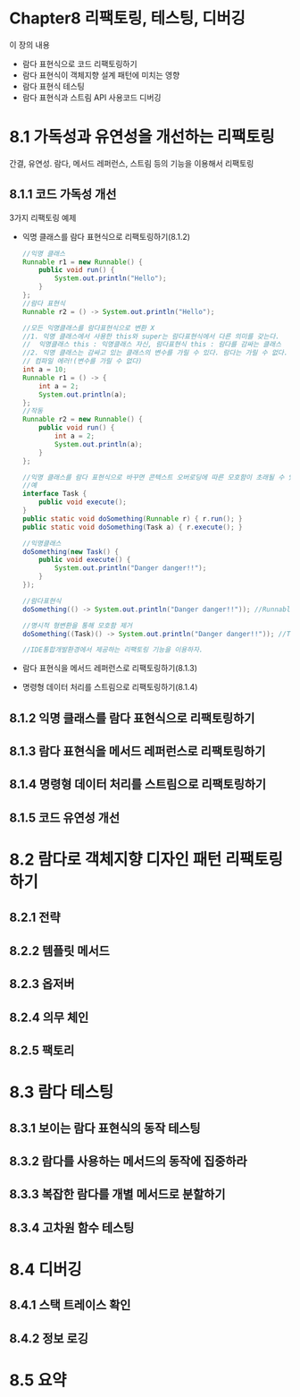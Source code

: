 # Chapter8 리팩토링, 테스팅, 디버깅

이 장의 내용
- 람다 표현식으로 코드 리팩토링하기
- 람다 표현식이 객체지향 설계 패턴에 미치는 영향
- 람다 표현식 테스팅
- 람다 표현식과 스트림 API 사용코드 디버깅

# 8.1 가독성과 유연성을 개선하는 리팩토링

간결, 유연성. 람다, 메서드 레퍼런스, 스트림 등의 기능을 이용해서 리팩토링

## 8.1.1 코드 가독성 개선

3가지 리팩토링 예제

- 익명 클래스를 람다 표현식으로 리팩토링하기(8.1.2)

    ```java
    //익명 클래스
    Runnable r1 = new Runnable() {
    	public void run() {
    		System.out.println("Hello");
    	}
    };
    //람다 표현식
    Runnable r2 = () -> System.out.println("Hello");

    //모든 익명클래스를 람다표현식으로 변환 X
    //1. 익명 클래스에서 사용한 this와 super는 람다표현식에서 다른 의미를 갖는다.
    //  익명클래스 this : 익명클래스 자신, 람다표현식 this : 람다를 감싸는 클래스
    //2. 익명 클래스는 감싸고 있는 클래스의 변수를 가릴 수 있다. 람다는 가릴 수 없다.
    // 컴파일 에러!(변수를 가릴 수 없다)
    int a = 10;
    Runnable r1 = () -> {
    	int a = 2;
    	System.out.println(a);
    };
    //작동
    Runnable r2 = new Runnable() {
    	public void run() {
    		int a = 2;
    		System.out.println(a);
    	}
    };

    //익명 클래스를 람다 표현식으로 바꾸면 콘텍스트 오버로딩에 따른 모호함이 초래될 수 있다.
    //예
    interface Task {
    	public void execute();
    }
    public static void doSomething(Runnable r) { r.run(); }
    public static void doSomething(Task a) { r.execute(); }

    //익명클래스
    doSomething(new Task() {
    	public void execute() {
    		System.out.println("Danger danger!!");
    	}
    });

    //람다표현식
    doSomething(() -> System.out.println("Danger danger!!")); //Runnable? Task?

    //명시적 형변환을 통해 모호함 제거
    doSomething((Task)() -> System.out.println("Danger danger!!")); //Task

    //IDE통합개발환경에서 제공하는 리팩토링 기능을 이용하자.
    ```

- 람다 표현식을 메서드 레퍼런스로 리팩토링하기(8.1.3)
- 명령형 데이터 처리를 스트림으로 리팩토링하기(8.1.4)

## 8.1.2 익명 클래스를 람다 표현식으로 리팩토링하기

## 8.1.3 람다 표현식을 메서드 레퍼런스로 리팩토링하기

## 8.1.4 명령형 데이터 처리를 스트림으로 리팩토링하기

## 8.1.5 코드 유연성 개선

# 8.2 람다로 객체지향 디자인 패턴 리팩토링하기

## 8.2.1 전략

## 8.2.2 템플릿 메서드

## 8.2.3 옵저버

## 8.2.4 의무 체인

## 8.2.5 팩토리

# 8.3 람다 테스팅

## 8.3.1 보이는 람다 표현식의 동작 테스팅

## 8.3.2 람다를 사용하는 메서드의 동작에 집중하라

## 8.3.3 복잡한 람다를 개별 메서드로 분할하기

## 8.3.4 고차원 함수 테스팅

# 8.4 디버깅

## 8.4.1 스택 트레이스 확인

## 8.4.2 정보 로깅

# 8.5 요약
